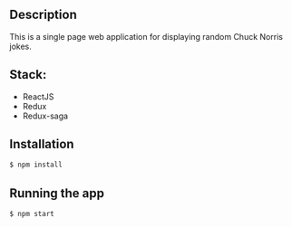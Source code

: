 ## Description

This is a single page web application for displaying random Chuck Norris jokes.

## Stack:
* ReactJS
* Redux
* Redux-saga

## Installation

```bash
$ npm install
```

## Running the app

```bash
$ npm start
```
